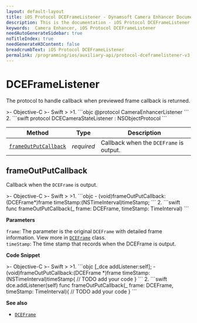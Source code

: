 ```yaml
---
layout: default-layout
title: iOS Protocol DCEFrameListener - Dynamsoft Camera Enhancer Documents
description: This is the documentation - iOS Protocol DCEFrameListener page of Dynamsoft Camera Enhancer.
keywords:  Camera Enhancer, iOS Protocol DCEFrameListener
needAutoGenerateSidebar: true
noTitleIndex: true
needGenerateH3Content: false
breadcrumbText: iOS Protocol DCEFrameListener
permalink: /programming/ios/auxiliary-api/protocol-dceframelistener-v3.0.3.html
---
```


# DCEFrameListener

The protocol to handle callback when previewed frame callback is returned.

<div class="sample-code-prefix"></div>
>- Objective-C
>- Swift
>
>1. 
```objc
@protocol CameraEnhancerListener <NSObject>
```
2. 
```swift
protocol DCECameraStateListener : NSObjectProtocol
```

| Method | Type | Description |
| ------ | ---- | ----------- |
| [`frameOutPutCallback`](#frameoutputcallback) | *required* | Callback when the `DCEFrame` is output. |

## frameOutPutCallback

Callback when the `DCEFrame` is output.

<div class="sample-code-prefix"></div>
>- Objective-C
>- Swift
>
>1. 
```objc
- (void)frameOutPutCallback:(DCEFrame*)frame timeStamp:(NSTimeInterval)timeStamp;
```
2. 
```swift
func frameOutPutCallback(_ frame: DCEFrame, timeStamp: TimeInterval)
```

**Parameters**

`frame`: The parameter is the original `DCEFrame` with detailed frame information. View more in [`DCEFrame`](dceframe.html) class.  
`timeStamp`: The time stamp that records when the DCEFrame is output.

**Code Snippet**

<div class="sample-code-prefix"></div>
>- Objective-C
>- Swift
>
>1. 
```objc
[_dce addListener:self];
- (void)frameOutPutCallback:(DCEFrame *)frame timeStamp:(NSTimeInterval)timeStamp{
    // TODO add your code
}
```
2. 
```swift
dce.addListener(self)
func frameOutPutCallback(_ frame: DCEFrame, timeStamp: TimeInterval){
    // TODO add your code
}
```

**See also**

- [`DCEFrame`](dceframe.html)
